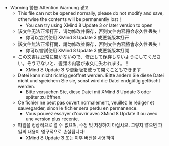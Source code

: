 - Warning
警告
Attention
Warnung
경고
  - This file can not be opened normally, please do not modify and save, otherwise the contents will be permanently lost！
    - You can try using XMind 8 Update 3 or later version to open
  - 该文件无法正常打开，请勿修改并保存，否则文件内容将会永久性丢失！
    - 你可以尝试使用 XMind 8 Update 3 或更新版本打开
  - 該文件無法正常打開，請勿修改並保存，否則文件內容將會永久性丟失！
    - 你可以嘗試使用 XMind 8 Update 3 或更新版本打開
  - この文書は正常に開かないので、修正して保存しないようにしてください。そうでないと、書類の内容が永久に失われます。！
    - XMind 8 Update 3 や更新版を使って開くこともできます
  - Datei kann nicht richtig geöffnet werden. Bitte ändern Sie diese Datei nicht und speichern Sie sie, sonst wird die Datei endgültig gelöscht werden.
    - Bitte versuchen Sie, diese Datei mit XMind 8 Update 3 oder später zu öffnen.
  - Ce fichier ne peut pas ouvert normalement, veuillez le rédiger et sauvegarder, sinon le fichier sera perdu en permanence. 
    - Vous pouvez essayer d'ouvrir avec XMind 8 Update 3 ou avec une version plus récente.
  - 파일을 정상적으로 열 수 없으며, 수정 및 저장하지 마십시오. 그렇지 않으면 파일의 내용이 영구적으로 손실됩니다!
    - XMind 8 Update 3 또는 이후 버전을 사용하여
